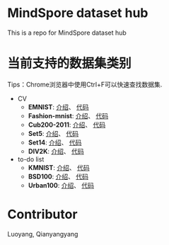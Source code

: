 # MindSpore dataset hub
This is a repo for MindSpore dataset hub

# 当前支持的数据集类别
Tips：Chrome浏览器中使用Ctrl+F可以快速查找数据集.

+ CV
    + **EMNIST**: [介绍](docs/emnist.md)、 [代码](./cv/emnist.py)
    + **Fashion-mnist**: [介绍](docs/fashion-mnist.md)、 [代码](./cv/fashion-mnist.py)
    + **Cub200-2011**: [介绍](docs/cub200_2011.md)、 [代码](./cv/cub200_2011.py)
    + **Set5**: [介绍](docs/set5.md)、 [代码](./cv/set5.py)
    + **Set14**: [介绍](docs/set14.md)、 [代码](./cv/set14.py)
    + **DIV2K**: [介绍](docs/div2k.md)、 [代码](./cv/div2k.py)
+ to-do list
    + **KMNIST**: [介绍](docs/kmnist.md)、 [代码](./cv/kmnist.py)
    + **BSD100**: [介绍](./cv/a.md)、 [代码](./cv/a.py)
    + **Urban100**: [介绍](./cv/a.md)、 [代码](./cv/a.py)
    
    
# Contributor
Luoyang, Qianyangyang
